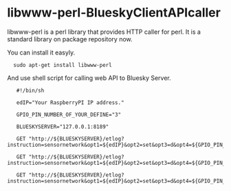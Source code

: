 libwww-perl-BlueskyClientAPIcaller
==================================

libwww-perl is a perl library that provides HTTP caller for perl. It is a standard library on package repository now.

You can install it easyly.

```shell
  sudo apt-get install libwww-perl
```

And use shell script for calling web API to Bluesky Server.

```shell
   #!/bin/sh
   
   edIP="Your RaspberryPI IP address."

   GPIO_PIN_NUMBER_OF_YOUR_DEFINE="3"

   BLUESKYSERVER="127.0.0.1:8189"

   GET "http://${BLUESKYSERVER}/etlog?instruction=sensornetwork&opt1=${edIP}&opt2=set&opt3=d&opt4=${GPIO_PIN_NUMBER_OF_YOUR_DEFINE}&opt5=1"
   
   GET "http://${BLUESKYSERVER}/etlog?instruction=sensornetwork&opt1=${edIP}&opt2=set&opt3=d&opt4=${GPIO_PIN_NUMBER_OF_YOUR_DEFINE}"

   GET "http://${BLUESKYSERVER}/etlog?instruction=sensornetwork&opt1=${edIP}&opt2=set&opt3=d&opt4=${GPIO_PIN_NUMBER_OF_YOUR_DEFINE}&opt5=0"
```
